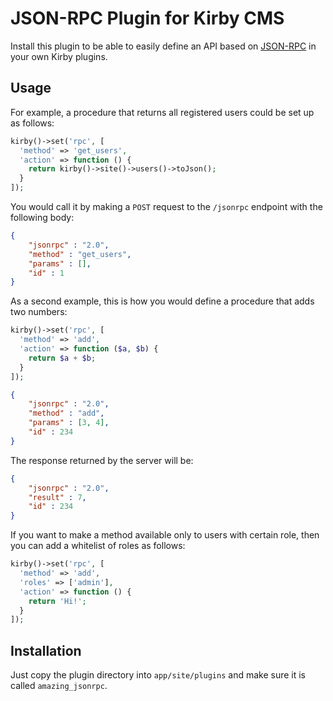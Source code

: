 # JSON-RPC Plugin for Kirby CMS

Install this plugin to be able to easily define an API based on [JSON-RPC](http://www.jsonrpc.org/specification) in your own Kirby plugins.

## Usage

For example, a procedure that returns all registered users could be set up as follows:

```php
kirby()->set('rpc', [
  'method' => 'get_users',
  'action' => function () {
    return kirby()->site()->users()->toJson();
  }
]);
```

You would call it by making a `POST` request to the `/jsonrpc` endpoint with the following body:

```json
{
    "jsonrpc" : "2.0",
    "method" : "get_users",
    "params" : [],
    "id" : 1
}
```

As a second example, this is how you would define a procedure that adds two numbers:

```php
kirby()->set('rpc', [
  'method' => 'add',
  'action' => function ($a, $b) {
    return $a + $b;
  }
]);
```

```json
{
    "jsonrpc" : "2.0",
    "method" : "add",
    "params" : [3, 4],
    "id" : 234
}
```
The response returned by the server will be:
```json
{
    "jsonrpc" : "2.0",
    "result" : 7,
    "id" : 234
}
```


If you want to make a method available only to users with certain role, then you can add a whitelist of roles as follows:

```php
kirby()->set('rpc', [
  'method' => 'add',
  'roles' => ['admin'],
  'action' => function () {
    return 'Hi!';
  }
]);
```

## Installation

Just copy the plugin directory into `app/site/plugins` and make sure it is called `amazing_jsonrpc`.


